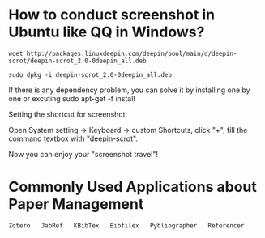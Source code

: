 # How to conduct screenshot in Ubuntu like QQ in Windows?

    wget http://packages.linuxdeepin.com/deepin/pool/main/d/deepin-scrot/deepin-scrot_2.0-0deepin_all.deb 
  
    sudo dpkg -i deepin-scrot_2.0-0deepin_all.deb 
  
If there is any dependency problem, you can solve it by installing one by one or excuting  sudo apt-get -f install

Setting the shortcut for screenshot:

Open System setting -> Keyboard -> custom Shortcuts, click "+", fill the command textbox with "deepin-scrot".
    
Now you can enjoy your "screenshot travel"!


# Commonly Used Applications about Paper Management
    Zotero   JabRef   KBibTex   Bibfilex   Pybliographer   Referencer
